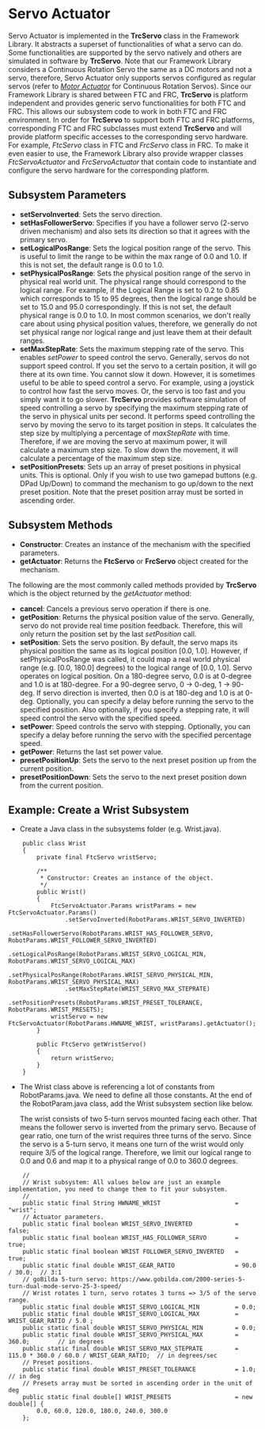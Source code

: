# Servo Actuator
Servo Actuator is implemented in the **TrcServo** class in the Framework Library. It abstracts a superset of functionalities of what a servo can do. Some functionalities are supported by the servo natively and others are simulated in software by **TrcServo**. Note that our Framework Library considers a Continuous Rotation Servo the same as a DC motors and not a servo, therefore, Servo Actuator only supports servos configured as regular servos (refer to *[Motor Actuator](https://trc492.github.io/pages/MotorActuator.html)* for Continuous Rotation Servos). Since our Framework Library is shared between FTC and FRC, **TrcServo** is platform independent and provides generic servo functionalities for both FTC and FRC. This allows our subsystem code to work in both FTC and FRC environment. In order for **TrcServo** to support both FTC and FRC platforms, corresponding FTC and FRC subclasses must extend **TrcServo** and will provide platform specific accesses to the corresponding servo hardware. For example, *FtcServo* class in FTC and *FrcServo* class in FRC. To make it even easier to use, the Framework Library also provide wrapper classes *FtcServoActuator* and *FrcServoActuator* that contain code to instantiate and configure the servo hardware for the corresponding platform.

## Subsystem Parameters
* **setServoInverted**: Sets the servo direction.
* **setHasFollowerServo**: Specifies if you have a follower servo (2-servo driven mechanism) and also sets its direction so that it agrees with the primary servo.
* **setLogicalPosRange**: Sets the logical position range of the servo. This is useful to limit the range to be within the max range of 0.0 and 1.0. If this is not set, the default range is 0.0 to 1.0.
* **setPhysicalPosRange**: Sets the physical position range of the servo in physical real world unit. The physical range should correspond to the logical range. For example, if the Logical Range is set to 0.2 to 0.85 which corresponds to 15 to 95 degrees, then the logical range should be set to 15.0 and 95.0 correspondingly. If this is not set, the default physical range is 0.0 to 1.0. In most common scenarios, we don't really care about using physical position values, therefore, we generally do not set physical range nor logical range and just leave them at their default ranges.
* **setMaxStepRate**: Sets the maximum stepping rate of the servo. This enables *setPower* to speed control the servo. Generally, servos do not support speed control. If you set the servo to a certain position, it will go there at its own time. You cannot slow it down. However, it is sometimes useful to be able to speed control a servo. For example, using a joystick to control how fast the servo moves. Or, the servo is too fast and you simply want it to go slower. **TrcServo** provides software simulation of speed controlling a servo by specifying the maximum stepping rate of the servo in physical units per second. It performs speed controlling the servo by moving the servo to its target position in steps. It calculates the step size by multiplying a percentage of *maxStepRate* with time. Therefore, if we are moving the servo at maximum power, it will calculate a maximum step size. To slow down the movement, it will calculate a percentage of the maximum step size.
* **setPositionPresets**: Sets up an array of preset positions in physical units. This is optional. Only if you wish to use two gamepad buttons (e.g. DPad Up/Down) to command the mechanism to go up/down to the next preset position. Note that the preset position array must be sorted in ascending order.

## Subsystem Methods
* **Constructor**: Creates an instance of the mechanism with the specified parameters.
* **getActuator**: Returns the **FtcServo** or **FrcServo** object created for the mechanism.

The following are the most commonly called methods provided by **TrcServo** which is the object returned by the *getActuator* method:
* **cancel**: Cancels a previous servo operation if there is one.
* **getPosition**: Returns the physical position value of the servo. Generally, servo do not provide real time position feedback. Therefore, this will only return the position set by the last *setPosition* call.
* **setPosition**: Sets the servo position. By default, the servo maps its physical position the same as its logical position [0.0, 1.0]. However, if setPhysicalPosRange was called, it could map a real world physical range (e.g. [0.0, 180.0] degrees) to the logical range of [0.0, 1.0]. Servo operates on logical position. On a 180-degree servo, 0.0 is at 0-degree and 1.0 is at 180-degree. For a 90-degree servo, 0 -> 0-deg, 1 -> 90-deg. If servo direction is inverted, then 0.0 is at 180-deg and 1.0 is at 0-deg. Optionally, you can specify a delay before running the servo to the specified position. Also optionally, if you specify a stepping rate, it will speed control the servo with the specified speed.
* **setPower**: Speed controls the servo with stepping. Optionally, you can specify a delay before running the servo with the specified percentage speed.
* **getPower**: Returns the last set power value.
* **presetPositionUp**: Sets the servo to the next preset position up from the current position.
* **presetPositionDown**: Sets the servo to the next preset position down from the current position.

## Example: Create a Wrist Subsystem
* Create a Java class in the subsystems folder (e.g. Wrist.java).
```
    public class Wrist
    {
        private final FtcServo wristServo;
    
        /**
         * Constructor: Creates an instance of the object.
         */
        public Wrist()
        {
            FtcServoActuator.Params wristParams = new FtcServoActuator.Params()
                .setServoInverted(RobotParams.WRIST_SERVO_INVERTED)
                .setHasFollowerServo(RobotParams.WRIST_HAS_FOLLOWER_SERVO, RobotParams.WRIST_FOLLOWER_SERVO_INVERTED)
                .setLogicalPosRange(RobotParams.WRIST_SERVO_LOGICAL_MIN, RobotParams.WRIST_SERVO_LOGICAL_MAX)
                .setPhysicalPosRange(RobotParams.WRIST_SERVO_PHYSICAL_MIN, RobotParams.WRIST_SERVO_PHYSICAL_MAX)
                .setMaxStepRate(WRIST_SERVO_MAX_STEPRATE)
                .setPositionPresets(RobotParams.WRIST_PRESET_TOLERANCE, RobotParams.WRIST_PRESETS);
            wristServo = new FtcServoActuator(RobotParams.HWNAME_WRIST, wristParams).getActuator();
        }
    
        public FtcServo getWristServo()
        {
            return wristServo;
        }
    }
```
* The Wrist class above is referencing a lot of constants from RobotParams.java. We need to define all those constants. At the end of the RobotParam.java class, add the Wrist subsystem section like below.

  The wrist consists of two 5-turn servos mounted facing each other. That means the follower servo is inverted from the primary servo. Because of gear ratio, one turn of the wrist requires three turns of the servo. Since the servo is a 5-turn servo, it means one turn of the wrist would only require 3/5 of the logical range. Therefore, we limit our logical range to 0.0 and 0.6 and map it to a physical range of 0.0 to 360.0 degrees.
```
    //
    // Wrist subsystem: All values below are just an example implementation, you need to change them to fit your subsystem.
    //
    public static final String HWNAME_WRIST                     = "wrist";
    // Actuator parameters.
    public static final boolean WRIST_SERVO_INVERTED            = false;
    public static final boolean WRIST_HAS_FOLLOWER_SERVO        = true;
    public static final boolean WRIST FOLLOWER_SERVO_INVERTED   = true;
    public static final double WRIST_GEAR_RATIO                 = 90.0 / 30.0;  // 3:1
    // goBilda 5-turn servo: https://www.gobilda.com/2000-series-5-turn-dual-mode-servo-25-3-speed/
    // Wrist rotates 1 turn, servo rotates 3 turns => 3/5 of the servo range.
    public static final double WRIST_SERVO_LOGICAL_MIN          = 0.0;
    public static final double WRIST_SERVO_LOGICAL_MAX          = WRIST_GEAR_RATIO / 5.0 ;
    public static final double WRIST_SERVO_PHYSICAL_MIN         = 0.0;
    public static final double WRIST_SERVO_PHYSICAL_MAX         = 360.0;        // in degrees
    public static final double WRIST_SERVO_MAX_STEPRATE         = 115.0 * 360.0 / 60.0 / WRIST_GEAR_RATIO;  // in degrees/sec
    // Preset positions.
    public static final double WRIST_PRESET_TOLERANCE           = 1.0;          // in deg
    // Presets array must be sorted in ascending order in the unit of deg
    public static final double[] WRIST_PRESETS                  = new double[] {
        0.0, 60.0, 120.0, 180.0, 240.0, 300.0
    };
```
